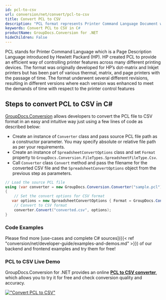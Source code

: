 ```yaml
---
id: pcl-to-csv
url: conversion/net/convert/pcl-to-csv
title: Convert PCL to CSV
description: "PCL format represents Printer Command Language Document with .pcl extension. Learn how to convert PCL to CSV file programmatically in C# language using GroupDocs.Conversion for .NET library."
keywords: Convert PCL to CSV in C#
productName: GroupDocs.Conversion for .NET
hideChildren: False
---
```


PCL stands for Printer Command Language which is a Page Description Language introduced by Hewlett Packard (HP). HP created PCL to provide an efficient way of controlling printer features across many different printing devices. The format was originally developed for HP’s dot-matrix and Inkjet printers but has been part of various thermal, matrix, and page printers with the passage of time. The format underwent several different revisions, resulting in different versions where each version was enhanced to meet the demands of time with respect to the printer control features

## Steps to convert PCL to CSV in C#

[GroupDocs.Conversion](https://products.groupdocs.com/conversion/net) allows developers to convert the PCL file to CSV format in an easy and intuitive way just using a few lines of code as described below:

* Create an instance of `Converter` class and pass source PCL file path as a constructor parameter. You may specify absolute or relative file path as per your requirements. 
* Create an instance of `SpreadsheetConvertOptions` class and set `Format` property to `GroupDocs.Conversion.FileTypes.SpreadsheetFileType.Csv`.
* Call `Converter` class `Convert` method and pass the filename for the converted CSV file and the `SpreadsheetConvertOptions` object from the previous step as parameters.

```csharp
// Load the source PCL file
using (var converter = new GroupDocs.Conversion.Converter("sample.pcl"))
{
    // Set the convert options for CSV format
   var options = new SpreadsheetConvertOptions { Format = GroupDocs.Conversion.FileTypes.SpreadsheetFileType.Csv };
    // Convert to CSV format
    converter.Convert("converted.csv", options);
}
```

### Code Examples

Please find more [use-cases and complete C# sources]({{< ref "conversion/net/developer-guide/examples-and-demos.md" >}}) of our backend and frontend examples and try them for free!

### PCL to CSV Live Demo

GroupDocs.Conversion for .NET provides an online [**PCL to CSV converter**](https://products.groupdocs.app/conversion/pcl-to-csv), which allows you to try it for free and check conversion quality and accuracy.

[!["Convert PCL to CSV"](conversion/net/images/convert-to-csv/convert-pcl-to-csv.png)](https://products.groupdocs.app/conversion/pcl-to-csv)